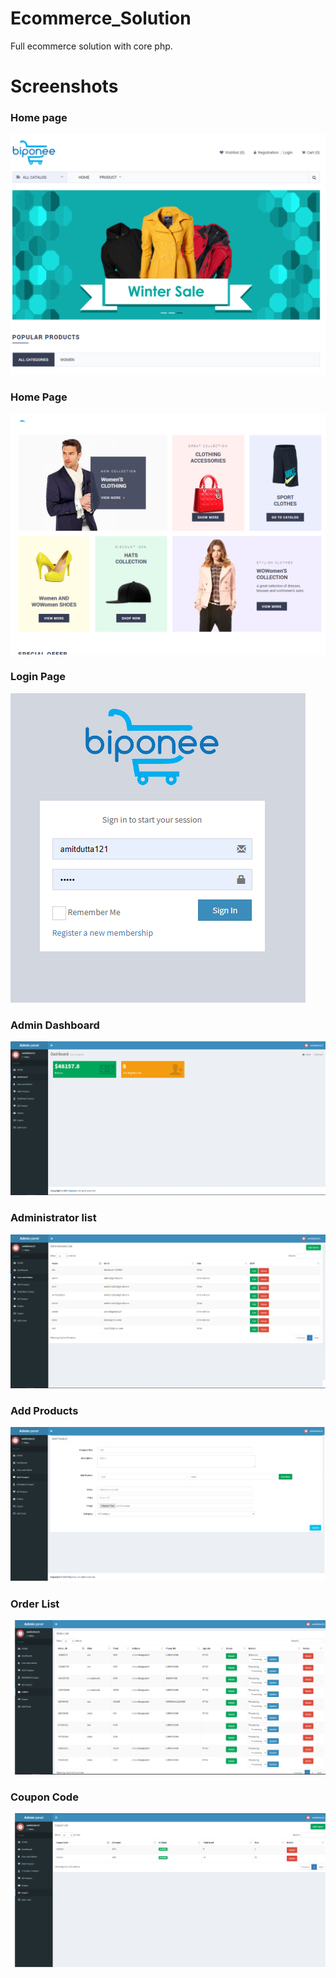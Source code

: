 # Ecommerce_Solution
Full ecommerce solution with core php.

# Screenshots
### Home page
![](https://github.com/Amitdutta121/Ecommerce_Solution/blob/master/uploads/1.png)
### Home Page
![](https://github.com/Amitdutta121/Ecommerce_Solution/blob/master/uploads/2.png)
### Login Page
![](https://github.com/Amitdutta121/Ecommerce_Solution/blob/master/uploads/3.png)
### Admin Dashboard
![](https://github.com/Amitdutta121/Ecommerce_Solution/blob/master/uploads/4.png)
### Administrator list
![](https://github.com/Amitdutta121/Ecommerce_Solution/blob/master/uploads/5.png)
### Add Products
![](https://github.com/Amitdutta121/Ecommerce_Solution/blob/master/uploads/6.png)
### Order List
![](https://github.com/Amitdutta121/Ecommerce_Solution/blob/master/uploads/7.png)
### Coupon Code
![](https://github.com/Amitdutta121/Ecommerce_Solution/blob/master/uploads/8.png)
